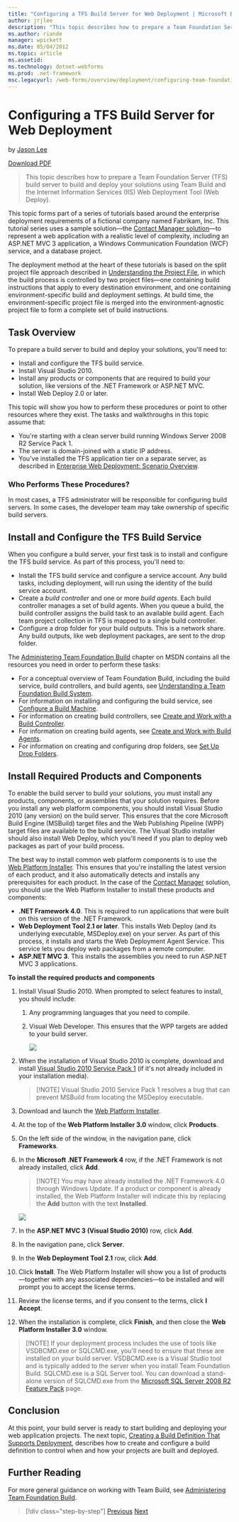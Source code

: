 ```yaml
---
title: "Configuring a TFS Build Server for Web Deployment | Microsoft Docs"
author: jrjlee
description: "This topic describes how to prepare a Team Foundation Server (TFS) build server to build and deploy your solutions using Team Build and the Internet Informat..."
ms.author: riande
manager: wpickett
ms.date: 05/04/2012
ms.topic: article
ms.assetid: 
ms.technology: dotnet-webforms
ms.prod: .net-framework
msc.legacyurl: /web-forms/overview/deployment/configuring-team-foundation-server-for-web-deployment/configuring-a-tfs-build-server-for-web-deployment
---
```

Configuring a TFS Build Server for Web Deployment
====================
by [Jason Lee](https://github.com/jrjlee)

[Download PDF](https://msdnshared.blob.core.windows.net/media/MSDNBlogsFS/prod.evol.blogs.msdn.com/CommunityServer.Blogs.Components.WeblogFiles/00/00/00/63/56/8130.DeployingWebAppsInEnterpriseScenarios.pdf)

> This topic describes how to prepare a Team Foundation Server (TFS) build server to build and deploy your solutions using Team Build and the Internet Information Services (IIS) Web Deployment Tool (Web Deploy).


This topic forms part of a series of tutorials based around the enterprise deployment requirements of a fictional company named Fabrikam, Inc. This tutorial series uses a sample solution&#x2014;the [Contact Manager solution](../web-deployment-in-the-enterprise/the-contact-manager-solution.md)&#x2014;to represent a web application with a realistic level of complexity, including an ASP.NET MVC 3 application, a Windows Communication Foundation (WCF) service, and a database project.

The deployment method at the heart of these tutorials is based on the split project file approach described in [Understanding the Project File](../web-deployment-in-the-enterprise/understanding-the-project-file.md), in which the build process is controlled by two project files&#x2014;one containing build instructions that apply to every destination environment, and one containing environment-specific build and deployment settings. At build time, the environment-specific project file is merged into the environment-agnostic project file to form a complete set of build instructions.

## Task Overview

To prepare a build server to build and deploy your solutions, you&#x27;ll need to:

- Install and configure the TFS build service.
- Install Visual Studio 2010.
- Install any products or components that are required to build your solution, like versions of the .NET Framework or ASP.NET MVC.
- Install Web Deploy 2.0 or later.

This topic will show you how to perform these procedures or point to other resources where they exist. The tasks and walkthroughs in this topic assume that:

- You&#x27;re starting with a clean server build running Windows Server 2008 R2 Service Pack 1.
- The server is domain-joined with a static IP address.
- You&#x27;ve installed the TFS application tier on a separate server, as described in [Enterprise Web Deployment: Scenario Overview](../deploying-web-applications-in-enterprise-scenarios/enterprise-web-deployment-scenario-overview.md).

### Who Performs These Procedures?

In most cases, a TFS administrator will be responsible for configuring build servers. In some cases, the developer team may take ownership of specific build servers.

## Install and Configure the TFS Build Service

When you configure a build server, your first task is to install and configure the TFS build service. As part of this process, you&#x27;ll need to:

- Install the TFS build service and configure a service account. Any build tasks, including deployment, will run using the identity of the build service account.
- Create a *build controller* and one or more *build agents*. Each build controller manages a set of build agents. When you queue a build, the build controller assigns the build task to an available build agent. Each team project collection in TFS is mapped to a single build controller.
- Configure a drop folder for your build outputs. This is a network share. Any build outputs, like web deployment packages, are sent to the drop folder.

The [Administering Team Foundation Build](https://msdn.microsoft.com/en-us/library/ms252495.aspx) chapter on MSDN contains all the resources you need in order to perform these tasks:

- For a conceptual overview of Team Foundation Build, including the build service, build controllers, and build agents, see [Understanding a Team Foundation Build System](https://msdn.microsoft.com/en-us/library/dd793166.aspx).
- For information on installing and configuring the build service, see [Configure a Build Machine](https://msdn.microsoft.com/en-us/library/ms181712.aspx).
- For information on creating build controllers, see [Create and Work with a Build Controller](https://msdn.microsoft.com/en-us/library/ee330987.aspx).
- For information on creating build agents, see [Create and Work with Build Agents](https://msdn.microsoft.com/en-us/library/bb399135.aspx).
- For information on creating and configuring drop folders, see [Set Up Drop Folders](https://msdn.microsoft.com/en-us/library/bb778394.aspx).

## Install Required Products and Components

To enable the build server to build your solutions, you must install any products, components, or assemblies that your solution requires. Before you install any web platform components, you should install Visual Studio 2010 (any version) on the build server. This ensures that the core Microsoft Build Engine (MSBuild) target files and the Web Publishing Pipeline (WPP) target files are available to the build service. The Visual Studio installer should also install Web Deploy, which you&#x27;ll need if you plan to deploy web packages as part of your build process.

The best way to install common web platform components is to use the [Web Platform Installer](https://go.microsoft.com/?linkid=9805118). This ensures that you&#x27;re installing the latest version of each product, and it also automatically detects and installs any prerequisites for each product. In the case of the [Contact Manager](../web-deployment-in-the-enterprise/the-contact-manager-solution.md) solution, you should use the Web Platform Installer to install these products and components:

- **.NET Framework 4.0**. This is required to run applications that were built on this version of the .NET Framework.
- **Web Deployment Tool 2.1 or later**. This installs Web Deploy (and its underlying executable, MSDeploy.exe) on your server. As part of this process, it installs and starts the Web Deployment Agent Service. This service lets you deploy web packages from a remote computer.
- **ASP.NET MVC 3**. This installs the assemblies you need to run ASP.NET MVC 3 applications.

**To install the required products and components**

1. Install Visual Studio 2010. When prompted to select features to install, you should include:

    1. Any programming languages that you need to compile.
    2. Visual Web Developer. This ensures that the WPP targets are added to your build server.

        ![](configuring-a-tfs-build-server-for-web-deployment/_static/image1.png)
2. When the installation of Visual Studio 2010 is complete, download and install [Visual Studio 2010 Service Pack 1](https://go.microsoft.com/?linkid=9805133) (if it&#x27;s not already included in your installation media).

    > [!NOTE] Visual Studio 2010 Service Pack 1 resolves a bug that can prevent MSBuild from locating the MSDeploy executable.
3. Download and launch the [Web Platform Installer](https://go.microsoft.com/?linkid=9805118).
4. At the top of the **Web Platform Installer 3.0** window, click **Products**.
5. On the left side of the window, in the navigation pane, click **Frameworks**.
6. In the **Microsoft .NET Framework 4** row, if the .NET Framework is not already installed, click **Add**.

    > [!NOTE] You may have already installed the .NET Framework 4.0 through Windows Update. If a product or component is already installed, the Web Platform Installer will indicate this by replacing the **Add** button with the text **Installed**.

    ![](configuring-a-tfs-build-server-for-web-deployment/_static/image2.png)
7. In the **ASP.NET MVC 3 (Visual Studio 2010)** row, click **Add**.
8. In the navigation pane, click **Server**.
9. In the **Web Deployment Tool 2.1** row, click **Add**.
10. Click **Install**. The Web Platform Installer will show you a list of products&#x2014;together with any associated dependencies&#x2014;to be installed and will prompt you to accept the license terms.
11. Review the license terms, and if you consent to the terms, click **I Accept**.
12. When the installation is complete, click **Finish**, and then close the **Web Platform Installer 3.0** window.

> [!NOTE] If your deployment process includes the use of tools like VSDBCMD.exe or SQLCMD.exe, you&#x27;ll need to ensure that these are installed on your build server. VSDBCMD.exe is a Visual Studio tool and is typically added to the server when you install Team Foundation Build. SQLCMD.exe is a SQL Server tool. You can download a stand-alone version of SQLCMD.exe from the [Microsoft SQL Server 2008 R2 Feature Pack](https://go.microsoft.com/?linkid=9805134) page.


## Conclusion

At this point, your build server is ready to start building and deploying your web application projects. The next topic, [Creating a Build Definition That Supports Deployment](creating-a-build-definition-that-supports-deployment.md), describes how to create and configure a build definition to control when and how your projects are built and deployed.

## Further Reading

For more general guidance on working with Team Build, see [Administering Team Foundation Build](https://msdn.microsoft.com/en-us/library/ms252495.aspx).

>[!div class="step-by-step"]
[Previous](adding-content-to-source-control.md)
[Next](creating-a-build-definition-that-supports-deployment.md)